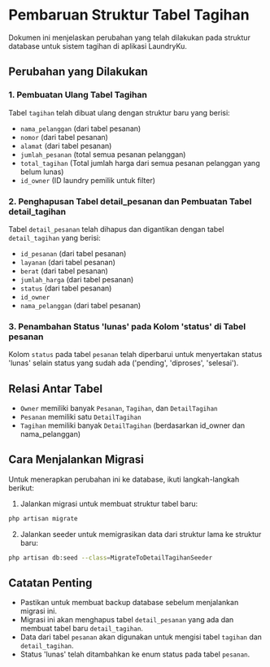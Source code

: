 # Pembaruan Struktur Tabel Tagihan

Dokumen ini menjelaskan perubahan yang telah dilakukan pada struktur database untuk sistem tagihan di aplikasi LaundryKu.

## Perubahan yang Dilakukan

### 1. Pembuatan Ulang Tabel Tagihan

Tabel `tagihan` telah dibuat ulang dengan struktur baru yang berisi:
- `nama_pelanggan` (dari tabel pesanan)
- `nomor` (dari tabel pesanan)
- `alamat` (dari tabel pesanan)
- `jumlah_pesanan` (total semua pesanan pelanggan)
- `total_tagihan` (Total jumlah harga dari semua pesanan pelanggan yang belum lunas)
- `id_owner` (ID laundry pemilik untuk filter)

### 2. Penghapusan Tabel detail_pesanan dan Pembuatan Tabel detail_tagihan

Tabel `detail_pesanan` telah dihapus dan digantikan dengan tabel `detail_tagihan` yang berisi:
- `id_pesanan` (dari tabel pesanan)
- `layanan` (dari tabel pesanan)
- `berat` (dari tabel pesanan)
- `jumlah_harga` (dari tabel pesanan)
- `status` (dari tabel pesanan)
- `id_owner`
- `nama_pelanggan` (dari tabel pesanan)

### 3. Penambahan Status 'lunas' pada Kolom 'status' di Tabel pesanan

Kolom `status` pada tabel `pesanan` telah diperbarui untuk menyertakan status 'lunas' selain status yang sudah ada ('pending', 'diproses', 'selesai').

## Relasi Antar Tabel

- `Owner` memiliki banyak `Pesanan`, `Tagihan`, dan `DetailTagihan`
- `Pesanan` memiliki satu `DetailTagihan`
- `Tagihan` memiliki banyak `DetailTagihan` (berdasarkan id_owner dan nama_pelanggan)

## Cara Menjalankan Migrasi

Untuk menerapkan perubahan ini ke database, ikuti langkah-langkah berikut:

1. Jalankan migrasi untuk membuat struktur tabel baru:

```bash
php artisan migrate
```

2. Jalankan seeder untuk memigrasikan data dari struktur lama ke struktur baru:

```bash
php artisan db:seed --class=MigrateToDetailTagihanSeeder
```

## Catatan Penting

- Pastikan untuk membuat backup database sebelum menjalankan migrasi ini.
- Migrasi ini akan menghapus tabel `detail_pesanan` yang ada dan membuat tabel baru `detail_tagihan`.
- Data dari tabel `pesanan` akan digunakan untuk mengisi tabel `tagihan` dan `detail_tagihan`.
- Status 'lunas' telah ditambahkan ke enum status pada tabel `pesanan`.